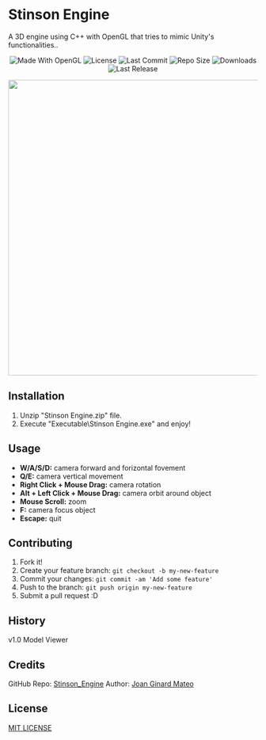 # Stinson Engine

A 3D engine using C++ with OpenGL that tries to mimic Unity's functionalities..

<p align="center">
  <a>
    <img alt="Made With OpenGL" src="https://img.shields.io/badge/made%20with-OpenGL-57b9d3.svg?logo=OpenGL">
  </a>
  <a>
    <img alt="License" src="https://img.shields.io/github/license/JoanStinson/StinsonEngine?logo=github">
  </a>
  <a>
    <img alt="Last Commit" src="https://img.shields.io/github/last-commit/JoanStinson/StinsonEngine?logo=Mapbox&color=orange">
  </a>
  <a>
    <img alt="Repo Size" src="https://img.shields.io/github/repo-size/JoanStinson/StinsonEngine?logo=VirtualBox">
  </a>
  <a>
    <img alt="Downloads" src="https://img.shields.io/github/downloads/JoanStinson/StinsonEngine/total?color=brightgreen">
  </a>
  <a>
    <img alt="Last Release" src="https://img.shields.io/github/v/release/JoanStinson/StinsonEngine?include_prereleases&logo=Dropbox&color=yellow">
  </a>
</p>

<p align="center">
  <img width="1200" height="597" src="https://github.com/JoanStinson/Stinson_Engine/blob/master/preview.gif">
 </p>

## Installation

1. Unzip "Stinson Engine.zip" file.
2. Execute "Executable\Stinson Engine.exe" and enjoy!

## Usage

- **W/A/S/D:** camera forward and forizontal fovement
- **Q/E:** camera vertical movement
- **Right Click + Mouse Drag:** camera rotation
- **Alt + Left Click + Mouse Drag:** camera orbit around object
- **Mouse Scroll:** zoom
- **F:** camera focus object
- **Escape:** quit

## Contributing

1. Fork it!
2. Create your feature branch: `git checkout -b my-new-feature`
3. Commit your changes: `git commit -am 'Add some feature'`
4. Push to the branch: `git push origin my-new-feature`
5. Submit a pull request :D

## History

v1.0
Model Viewer

## Credits

GitHub Repo: [Stinson_Engine](https://github.com/JoanStinson/Stinson_Engine)
Author: [Joan Ginard Mateo](https://github.com/JoanStinson)

## License

[MIT LICENSE](https://github.com/JoanStinson/Stinson_Engine/blob/master/LICENSE)
